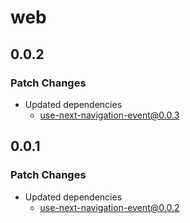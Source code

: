 # web

## 0.0.2

### Patch Changes

- Updated dependencies
  - use-next-navigation-event@0.0.3

## 0.0.1

### Patch Changes

- Updated dependencies
  - use-next-navigation-event@0.0.2
